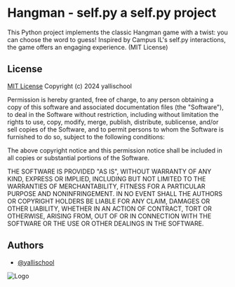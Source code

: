 
# Hangman - self.py a self.py project

This Python project implements the classic Hangman game with a twist: you can choose the word to guess! Inspired by Campus IL's self.py interactions, the game offers an engaging experience. (MIT License)

## License

[MIT License](https://choosealicense.com/licenses/mit/)
Copyright (c) 2024 yallischool

Permission is hereby granted, free of charge, to any person obtaining a copy
of this software and associated documentation files (the "Software"), to deal
in the Software without restriction, including without limitation the rights
to use, copy, modify, merge, publish, distribute, sublicense, and/or sell
copies of the Software, and to permit persons to whom the Software is
furnished to do so, subject to the following conditions:

The above copyright notice and this permission notice shall be included in all
copies or substantial portions of the Software.

THE SOFTWARE IS PROVIDED "AS IS", WITHOUT WARRANTY OF ANY KIND, EXPRESS OR
IMPLIED, INCLUDING BUT NOT LIMITED TO THE WARRANTIES OF MERCHANTABILITY,
FITNESS FOR A PARTICULAR PURPOSE AND NONINFRINGEMENT. IN NO EVENT SHALL THE
AUTHORS OR COPYRIGHT HOLDERS BE LIABLE FOR ANY CLAIM, DAMAGES OR OTHER
LIABILITY, WHETHER IN AN ACTION OF CONTRACT, TORT OR OTHERWISE, ARISING FROM,
OUT OF OR IN CONNECTION WITH THE SOFTWARE OR THE USE OR OTHER DEALINGS IN THE
SOFTWARE.
## Authors

- [@yallischool](https://www.github.com/yallischool)


![Logo](https://www.kadoorie.org.il/wp-content/themes/kadoorie/images/logo.png)

